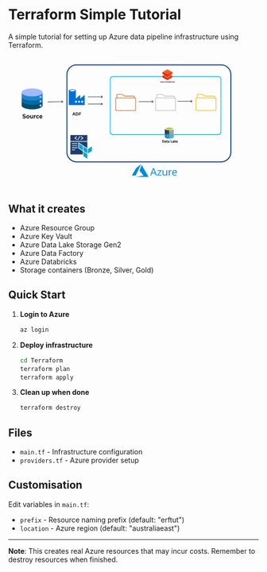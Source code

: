 # Terraform Simple Tutorial

A simple tutorial for setting up Azure data pipeline infrastructure using Terraform.

![Azure Architecture](azure_architecture.png)

## What it creates

- Azure Resource Group
- Azure Key Vault
- Azure Data Lake Storage Gen2
- Azure Data Factory
- Azure Databricks
- Storage containers (Bronze, Silver, Gold)

## Quick Start

1. **Login to Azure**
   ```bash
   az login
   ```

2. **Deploy infrastructure**
   ```bash
   cd Terraform
   terraform plan
   terraform apply
   ```

3. **Clean up when done**
   ```bash
   terraform destroy
   ```

## Files

- `main.tf` - Infrastructure configuration
- `providers.tf` - Azure provider setup

## Customisation

Edit variables in `main.tf`:
- `prefix` - Resource naming prefix (default: "erftut")
- `location` - Azure region (default: "australiaeast")

---

**Note**: This creates real Azure resources that may incur costs. Remember to destroy resources when finished. 